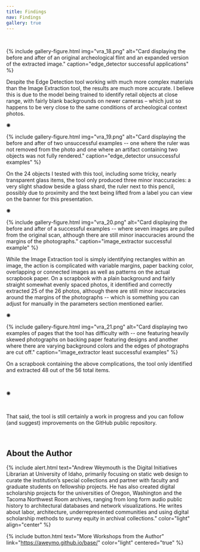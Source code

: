 ```yaml
---
title: Findings
nav: Findings
gallery: true
---
```


<br>

{% include gallery-figure.html img="vra_18.png" alt="Card displaying the before and after of an original archeological flint and an expanded version of the extracted image." caption="edge_detector successful applications" %}

Despite the Edge Detection tool working with much more complex materials than the Image Extraction tool, the results are much more accurate. I believe this is due to the model being trained to identify retail objects at close range, with fairly blank backgrounds on newer cameras –  which just so happens to be very close to the same conditions of archeological context photos.

<div class="symbol-container">
    <p class="symbol">&#10042;</p>
</div>

{% include gallery-figure.html img="vra_19.png" alt="Card displaying the before and after of two unsuccessful examples -- one where the ruler was not removed from the photo and one where an artifact containing two objects was not fully rendered." caption="edge_detector unsuccessful examples" %}

On the 24 objects I tested with this tool, including some tricky, nearly transparent glass items, the tool only produced three minor inaccuracies: a very slight shadow beside a glass shard, the ruler next to this pencil, possibly due to proximity and the text being lifted from a label you can view on the banner for this presentation. 

<div class="symbol-container">
    <p class="symbol">&#10042;</p>
</div>

{% include gallery-figure.html img="vra_20.png" alt="Card displaying the before and after of a successful examples -- where seven images are pulled from the original scan, although there are still minor inaccuracies around the margins of the photographs." caption="image_extractor successful example" %}

While the Image Extraction tool is simply identifying rectangles within an image, the action is complicated with variable margins, paper backing color, overlapping or connected images as well as patterns on the actual scrapbook paper. On a scrapbook with a plain background and fairly straight somewhat evenly spaced photos, it identified and correctly extracted 25 of the 26 photos, although there are still minor inaccuracies around the margins of the photographs -- which is something you can adjust for manually in the parameters section mentioned earlier.

<div class="symbol-container">
    <p class="symbol">&#10042;</p>
</div>

{% include gallery-figure.html img="vra_21.png" alt="Card displaying two examples of pages that the tool has difficulty with -- one featuring heavily skewed photographs on backing paper featuring designs and another where there are varying background colors and the edges of photographs are cut off." caption="image_extractor least successful examples" %}

On a scrapbook containing the above complications, the tool only identified and extracted 48 out of the 56 total items. 

<br>

<div class="symbol-container">
    <p class="symbol">&#10042;</p>
</div>

<br>

That said, the tool is still certainly a work in progress and you can follow (and suggest) improvements on the GitHub public repository. 

<br>

## About the Author

{% include alert.html text="Andrew Weymouth is the Digital Initiatives Librarian at University of Idaho, primarily focusing on static web design to curate the institution’s special collections and partner with faculty and graduate students on fellowship projects. He has also created digital scholarship projects for the universities of Oregon, Washington and the Tacoma Northwest Room archives, ranging from long form audio public history to architectural databases and network visualizations. He writes about labor, architecture, underrepresented communities and using digital scholarship methods to survey equity in archival collections." color="light" align="center" %}

{% include button.html text="More Workshops from the Author" link="https://aweymo.github.io/base/" color="light" centered="true" %}

<br>

